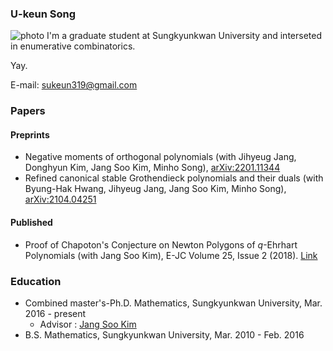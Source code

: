 ### U-keun Song
![photo](ukeun_photo.jpeg|400)
I'm a graduate student at Sungkyunkwan University and interseted in enumerative combinatorics.

Yay.

E-mail: sukeun319@gmail.com

### Papers
#### Preprints
- Negative moments of orthogonal polynomials (with Jihyeug Jang, Donghyun Kim, Jang Soo Kim, Minho Song), [arXiv:2201.11344](https://arxiv.org/abs/2201.11344)
- Refined canonical stable Grothendieck polynomials and their duals (with Byung-Hak Hwang, Jihyeug Jang, Jang Soo Kim, Minho Song), [arXiv:2104.04251](https://arxiv.org/abs/2104.04251)

#### Published
- Proof of Chapoton's Conjecture on Newton Polygons of $q$-Ehrhart Polynomials (with Jang Soo Kim), E-JC Volume 25, Issue 2 (2018). [Link](https://www.combinatorics.org/ojs/index.php/eljc/article/view/v25i2p51)

### Education
- Combined master's-Ph.D. Mathematics, Sungkyunkwan University, Mar. 2016 - present 
  - Advisor : [Jang Soo Kim](https://jangsookim.github.io/)
- B.S. Mathematics, Sungkyunkwan University, Mar. 2010 - Feb. 2016
